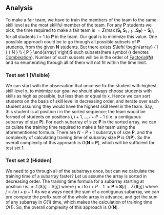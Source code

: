 ## Analysis

To make a fair team, we have to train the members of the team to the same skill level as the most skillful member of the team.
For any **P** students we pick, the time required to make a fair team is $= \Sigma \left( \max \left( \mathbf { S } _ { \mathbf { i } } , \mathbf { S } _ { \mathbf { i } + 1 } \ldots \mathbf { S } _ { \mathbf { P } } \right) - \mathbf { S } _ { \mathbf { i } } \right)$, for all students i = 1 to **P** in the team. Our goal is to minimize this value.
One possible approach could be to go through all possible subsets of **P** students, from the given **N** students. But there exists $\left( \begin{array} { l } { N } \\ { P } \end{array} \right)$ such subsets(here symbol () denotes [Combination](https://en.wikipedia.org/wiki/Combination/)). Number of such subsets will be in the order of [Factorial(**N**)](https://en.wikipedia.org/wiki/Factorial) and so enumerating through all of them will not fit within the time limit.

### Test set 1 (Visible)

We can start with the observation that once we fix the student with highest skill level x, to minimize our goal we should always choose students with skills as high as possible, but less than or equal to x. Hence we can sort students on the basis of skill level in decreasing order, and iterate over each student assuming they would have the highest skill level in the team. Say, this student is at position $i$ in the sorted sequence; the team would be formed of students on positions $i , i + 1 , \ldots , i + P - 1$ (i.e. a contiguous subarray of size **P**).
For each subarray of size **P** in the sorted array, we can calculate the training time required to make a fair team using the aforementioned formula. There are $N - P + 1$ subarrays of size **P**, and the complexity of calculating training time of subarray size **P** is $O ( \mathbf { P } )$. So the overall complexity of this approach is $O ( \mathbf { N } \times \mathbf { P } )$, which will be sufficient for test set 1.

### Test set 2 (Hidden)

We need to go through all of the subarrays once, but can we calculate the training time of a subarray faster?
Let us assume the array is sorted in decreasing order. The training time formula for a subarray starting at position $i$ is
$= \Sigma ( \mathrm { S } [ i ] - \mathrm { S } [ j ] )$ where $j = i$ to $i + P - 1$
$= \mathbf { P } \times \mathbf { S } [ i ] - \Sigma ( \mathbf { S } [ j ] )$ where $j = i \operatorname { to } i + p - 1$
As we always need the sum of a contiguous subarray, we can pre compute the prefix sum of the whole array in advance, and get the sum of any subarray in $O ( 1 )$ time, which makes the calculation of training time $O ( 1 )$.
So, the overall complexity of this approach is $\mathrm { O } ( \mathbf { N } )$.
